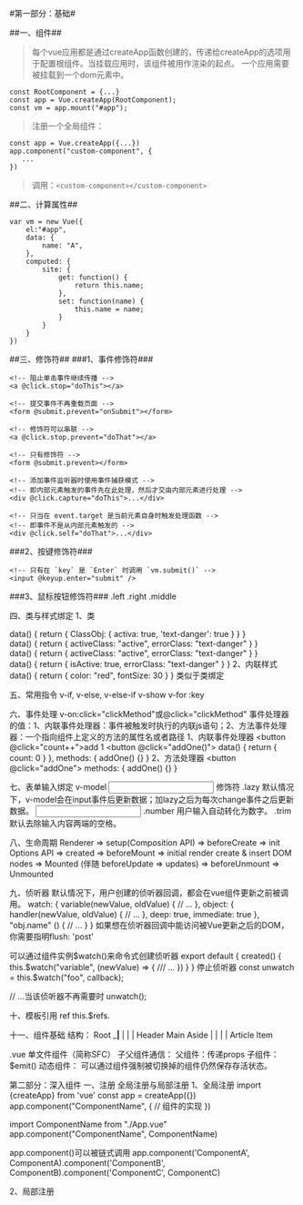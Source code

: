 #第一部分：基础#

##一、组件##
> 每个vue应用都是通过createApp函数创建的，传递给createApp的选项用于配置根组件。当挂载应用时，该组件被用作渲染的起点。
> 一个应用需要被挂载到一个dom元素中。
```
const RootComponent = {...}
const app = Vue.createApp(RootComponent);
const vm = app.mount("#app");
```
> 注册一个全局组件：
```
const app = Vue.createApp({...})
app.component("custom-component", {
   ...
})
```
> 调用：` <custom-component></custom-component> `

##二、计算属性##
```
var vm = new Vue({
    el:"#app",
    data: {
        name: "A",
    },
    computed: {
        site: {
            get: function() {
                return this.name;
            },
            set: function(name) {
                this.name = name;
            }
        }
    }
})
```

##三、修饰符##
###1、事件修饰符###
```
<!-- 阻止单击事件继续传播 -->
<a @click.stop="doThis"></a>

<!-- 提交事件不再重载页面 -->
<form @submit.prevent="onSubmit"></form>

<!-- 修饰符可以串联 -->
<a @click.stop.prevent="doThat"></a>

<!-- 只有修饰符 -->
<form @submit.prevent></form>

<!-- 添加事件监听器时使用事件捕获模式 -->
<!-- 即内部元素触发的事件先在此处理，然后才交由内部元素进行处理 -->
<div @click.capture="doThis">...</div>

<!-- 只当在 event.target 是当前元素自身时触发处理函数 -->
<!-- 即事件不是从内部元素触发的 -->
<div @click.self="doThat">...</div>
```

###2、按键修饰符###
```
<!-- 只有在 `key` 是 `Enter` 时调用 `vm.submit()` -->
<input @keyup.enter="submit" />
```

###3、鼠标按钮修饰符###
.left .right .middle

四、类与样式绑定
1、类
<div :class="{'custom-class': isCuston}"></div>
<div :class="{active: isActive, 'text-danger': hasError}"></div>
<div :class="ClassObj"></div>
data() {
    return {
        ClassObj: {
            activa: true,
            'text-danger': true
        }
    }
}
<div :class="[activeClass, errorClass]"></div>
data() {
    return {
        activeClass: "active",
        errorClass: "text-danger"
    }
}
<div :class="[isActive ? activeClass : '', errorClass]"></div>
data() {
    return {
        activeClass: "active",
        errorClass: "text-danger"
    }
}
<div :class="[{active: isActive}, errorClass]"></div>
data() {
    return {
        isActive: true,
        errorClass: "text-danger"
    }
}
2、内联样式
<div :style="{color: color, fontSize: fontSize + 'px', 'font-weight': 400}"></div>
data() {
    return {
        color: "red",
        fontSize: 30
    }
}
类似于类绑定

五、常用指令
v-if, v-else, v-else-if
v-show
v-for :key

六、事件处理
v-on:click="clickMethod"或@click="clickMethod"
事件处理器的值：1、内联事件处理器：事件被触发时执行的内联js语句；2、方法事件处理器：一个指向组件上定义的方法的属性名或者路径
1、内联事件处理器
<button @click="count++">add 1</button>
<button @click="addOne()"></button>
data() {
    return {
        count: 0
    }
},
methods: {
    addOne() {}
}
2、方法处理器
<button @click="addOne"></button>
methods: {
    addOne() {}
}

七、表单输入绑定
v-model
<input v-model="value">
修饰符
.lazy
默认情况下，v-model会在input事件后更新数据；加lazy之后为每次change事件之后更新数据。
<input v-model.lazy="value">
.number
用户输入自动转化为数字。
.trim
默认去除输入内容两端的空格。

八、生命周期
Renderer => setup(Composition API) => beforeCreate => init Options API => created => beforeMount => initial render create & insert DOM nodes =>  Mounted (伴随 beforeUpdate => updates) => beforeUnmount => Unmounted

九、侦听器
默认情况下，用户创建的侦听器回调，都会在vue组件更新之前被调用。
watch: {
    variable(newValue, oldValue) {
        // ...
    },
    object: {
        handler(newValue, oldValue) {
            // ...
        },
        deep: true,
        immediate: true
    },
    "obj.name" () {
        // ...
    }
}
如果想在侦听器回调中能访问被Vue更新之后的DOM，你需要指明flush: 'post'

可以通过组件实例$watch()来命令式创建侦听器
export default {
    created() {
        this.$watch("variable", (newValue) => {
            /// ...
        })
    }
}
停止侦听器
const unwatch = this.$watch("foo", callback);

// ...当该侦听器不再需要时
unwatch();

十、模板引用
ref
this.$refs.

十一、组件基础
结构：
            Root
_____________|____________
|            |           |
Header      Main        Aside
             |           |
             |           |
            Article     Item

.vue 单文件组件（简称SFC）
子父组件通信：
父组件：传递props
子组件：$emit()
动态组件：<component :is="currentTab"></component>
可以通过<KeepAlive></KeepAlive>组件强制被切换掉的组件仍然保存存活状态。


第二部分：深入组件
一、注册
全局注册与局部注册
1、全局注册
import {createApp} from 'vue'
const app = createApp({})
app.component("ComponentName", {
    // 组件的实现
})

import ComponentName from "./App.vue"
app.component("ComponentName", ComponentName)

app.component()可以被链式调用
app.component('ComponentA', ComponentA).component('ComponentB', ComponentB).component('ComponentC', ComponentC)

2、局部注册


